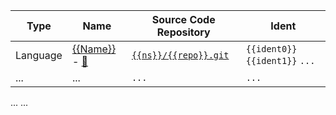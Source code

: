 
[site]: ...
[docs]: ...
[repo]: ...


| Type | Name | Source Code Repository | Ident |
| ---- | ---- | ---------------------- | ----- |
| Language | [{{Name}}][site] - [📜][docs] | [`{{ns}}/{{repo}}.git`][repo] | `{{ident0}}` `{{ident1}}` `...` |
| ... | ... | `...` | `...` |

...
...
